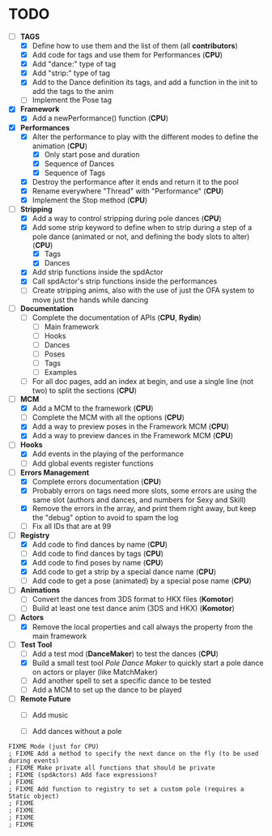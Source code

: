 # TODO
- [ ] **TAGS**
    - [X] Define how to use them and the list of them (all **contributors**)
    - [X] Add code for tags and use them for Performances (**CPU**)
    - [X] Add "dance:<name>" type of tag
    - [X] Add "strip:<values>" type of tag
	- [X] Add to the Dance definition its tags, and add a function in the init to add the tags to the anim
	- [ ] Implement the Pose tag
- [X] **Framework**
    - [X] Add a newPerformance() function (**CPU**)
- [X] **Performances**
    - [X] Alter the performance to play with the different modes to define the animation (**CPU**)
	    - [X] Only start pose and duration
	    - [X] Sequence of Dances
	    - [X] Sequence of Tags
	- [x] Destroy the performance after it ends and return it to the pool
    - [X] Rename everywhere "Thread" with "Performance" (**CPU**)
    - [X] Implement the Stop method (**CPU**)
- [ ] **Stripping**
    - [X] Add a way to control stripping during pole dances (**CPU**)
    - [X] Add some strip keyword to define when to strip during a step of a pole dance (animated or not, and defining the body slots to alter) (**CPU**)
	    - [X] Tags
		- [X] Dances
	- [X] Add strip functions inside the spdActor
	- [X] Call spdActor's strip functions inside the performances
	- [ ] Create stripping anims, also with the use of just the OFA system to move just the hands while dancing
- [ ] **Documentation**
    - [ ] Complete the documentation of APIs (**CPU**, **Rydin**)
	    - [ ] Main framework
	    - [ ] Hooks
	    - [ ] Dances
	    - [ ] Poses
	    - [ ] Tags
	    - [ ] Examples
    - [ ] For all doc pages, add an index at begin, and use a single line (not two) to split the sections (**CPU**)
- [ ] **MCM**
    - [X] Add a MCM to the framework (**CPU**)
    - [ ] Complete the MCM with all the options (**CPU**)
    - [X] Add a way to preview poses in the Framework MCM (**CPU**)
    - [X] Add a way to preview dances in the Framework MCM (**CPU**)
- [ ] **Hooks**
    - [X] Add events in the playing of the performance
    - [ ] Add global events register functions
- [ ] **Errors Management**
	- [X] Complete errors documentation (**CPU**)
	- [X] Probably errors on tags need more slots, some errors are using the same slot (authors and dances, and numbers for Sexy and Skill)
	- [X] Remove the errors in the array, and print them right away, but keep the "debug" option to avoid to spam the log
	- [ ] Fix all IDs that are at 99
- [ ] **Registry**
    - [X] Add code to find dances by name (**CPU**)
    - [ ] Add code to find dances by tags (**CPU**)
    - [X] Add code to find poses by name (**CPU**)
    - [X] Add code to get a strip by a special dance name (**CPU**)
    - [ ] Add code to get a pose (animated) by a special pose name (**CPU**)
- [ ] **Animations**
    - [ ] Convert the dances from 3DS format to HKX files (**Komotor**)
	- [ ] Build at least one test dance anim (3DS and HKX) (**Komotor**)
- [ ] **Actors**
    - [X] Remove the local properties and call always the property from the main framework
- [ ] **Test Tool**
    - [ ] Add a test mod (__DanceMaker__) to test the dances (**CPU**)
    - [X] Build a small test tool _Pole Dance Maker_ to quickly start a pole dance on actors or player (like MatchMaker)
	- [ ] Add another spell to set a specific dance to be tested
	- [ ] Add a MCM to set up the dance to be played
- [ ] **Remote Future**
    - [ ] Add music
    - [ ] Add dances without a pole

	
	
	
```
FIXME Mode (just for CPU)
; FIXME Add a method to specify the next dance on the fly (to be used during events)
; FIXME Make private all functions that should be private
; FIXME (spdActors) Add face expressions?
; FIXME 
; FIXME Add function to registry to set a custom pole (requires a Static object)
; FIXME 
; FIXME 
; FIXME 
; FIXME 




```